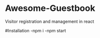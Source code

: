 # Awesome-Guestbook
Visitor registration and management in react

#Installation
-npm i 
-npm start


